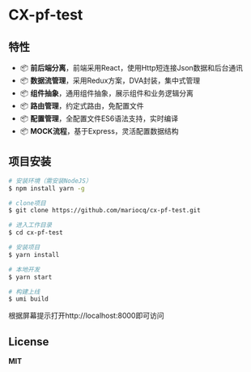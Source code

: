 # CX-pf-test

## 特性

* 📦 **前后端分离**，前端采用React，使用Http短连接Json数据和后台通讯
* 📦 **数据流管理**，采用Redux方案，DVA封装，集中式管理
* 📦 **组件抽象**，通用组件抽象，展示组件和业务逻辑分离
* 📦 **路由管理**，约定式路由，免配置文件
* 📦 **配置管理**，全配置文件ES6语法支持，实时编译
* 📦 **MOCK流程**，基于Express，灵活配置数据结构

## 项目安装

```bash
# 安装环境（需安装NodeJS）
$ npm install yarn -g

# clone项目
$ git clone https://github.com/mariocq/cx-pf-test.git

# 进入工作目录
$ cd cx-pf-test

# 安装项目
$ yarn install

# 本地开发
$ yarn start

# 构建上线
$ umi build
```

根据屏幕提示打开http://localhost:8000即可访问

## License

**MIT**
